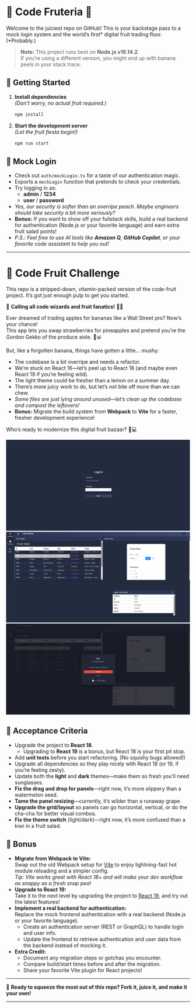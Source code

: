 # 🍌 Code Fruteria 🍎

Welcome to the juiciest repo on GitHub! This is your backstage pass to a mock login system and the world’s first* digital fruit trading floor. (*Probably.)

> **Note:** This project runs best on **Node.js v16.14.2**.  
> If you’re using a different version, you might end up with banana peels in your stack trace.

## 🥝 Getting Started

1. **Install dependencies**  
   _(Don’t worry, no actual fruit required.)_
   ```bash
   npm install
   ```

2. **Start the development server**  
   _(Let the fruit fiesta begin!)_
   ```bash
   npm run start
   ```

## 🍊 Mock Login

- Check out `auth/mockLogin.ts` for a taste of our authentication magic.
- Exports a `mockLogin` function that pretends to check your credentials.
- Try logging in as:
  - **admin** / **1234**
  - **user** / **password**
- _Yes, our security is softer than an overripe peach. Maybe engineers should take security a bit more seriously?_
- **Bonus:** If you want to show off your fullstack skills, build a real backend for authentication (Node.js or your favorite language) and earn extra fruit salad points!
- _P.S.: Feel free to use AI tools like **Amazon Q**, **GitHub Copilot**, or your favorite code assistant to help you out!_

---

# 🍇 Code Fruit Challenge

This repo is a stripped-down, vitamin-packed version of the code-fruit project. It’s got just enough pulp to get you started.

🎉 **Calling all code wizards and fruit fanatics!** 🍌🍎

Ever dreamed of trading apples for bananas like a Wall Street pro? Now’s your chance!  
This app lets you swap strawberries for pineapples and pretend you’re the Gordon Gekko of the produce aisle. 🍍📊

But, like a forgotten banana, things have gotten a little… mushy:

- The codebase is a bit overripe and needs a refactor.
- We’re stuck on React 16—let’s peel up to React 18 (and maybe even React 19 if you’re feeling wild).
- The light theme could be fresher than a lemon on a summer day.
- There’s more juicy work to do, but let’s not bite off more than we can chew.
- _Some files are just lying around unused—let’s clean up the codebase and compost the leftovers!_
- **Bonus:** Migrate the build system from **Webpack** to **Vite** for a faster, fresher development experience!

Who’s ready to modernize this digital fruit bazaar? 🍇💻

![Screenshot of Login](./src/images/login.png)
![Screenshot of Code Fruteria app](./src/images/fruitTrade.png)
![Screenshot of User Profile](./src/images/user.png)

## 🍉 Acceptance Criteria

- Upgrade the project to **React 18**.  
  - Upgrading to **React 19** is a bonus, but React 18 is your first pit stop.
- Add **unit tests** before you start refactoring. (No squishy bugs allowed!)
- Upgrade all dependencies so they play nicely with React 18 (or 19, if you’re feeling zesty).
- Update both the **light** and **dark** themes—make them so fresh you’ll need sunglasses.
- **Fix the drag and drop for panels**—right now, it’s more slippery than a watermelon seed.
- **Tame the panel resizing**—currently, it’s wilder than a runaway grape.
- **Upgrade the grid/layout** so panels can go horizontal, vertical, or do the cha-cha for better visual combos.
- **Fix the theme switch** (light/dark)—right now, it’s more confused than a kiwi in a fruit salad.

## 🥭 Bonus

- **Migrate from Webpack to Vite:**  
  Swap out the old Webpack setup for [Vite](https://vitejs.dev/) to enjoy lightning-fast hot module reloading and a simpler config.  
  _Tip: Vite works great with React 18+ and will make your dev workflow as snappy as a fresh snap pea!_
- **Upgrade to React 19:**  
  Take it to the next level by upgrading the project to [React 19](https://react.dev/blog/2024/04/25/react-v19.0.0), and try out the latest features!
- **Implement a real backend for authentication:**  
  Replace the mock frontend authentication with a real backend (Node.js or your favorite language).  
  - Create an authentication server (REST or GraphQL) to handle login and user info.
  - Update the frontend to retrieve authentication and user data from the backend instead of mocking it.
- **Extra Credit:**  
  - Document any migration steps or gotchas you encounter.
  - Compare build/start times before and after the migration.
  - Share your favorite Vite plugin for React projects!

---

🍏 **Ready to squeeze the most out of this repo? Fork it, juice it, and make it your own!**

---